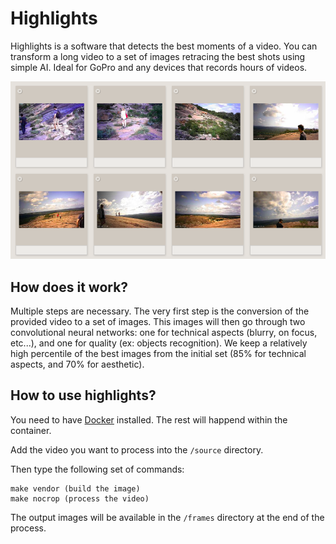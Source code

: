 # Highlights

Highlights is a software that detects the best moments of a video. You can transform a long video to a set of images retracing the best shots using simple AI. Ideal for GoPro and any devices that records hours of videos.

<img src="./img/gallery.png" width="700px" />

## How does it work?

Multiple steps are necessary. The very first step is the conversion of the provided video to a set of images. This images will then go through two convolutional neural networks: one for technical aspects (blurry, on focus, etc...), and one for quality (ex: objects recognition). We keep a relatively high percentile of the best images from the initial set (85% for technical aspects, and 70% for aesthetic).

## How to use highlights?

You need to have <a href="https://www.docker.com/">Docker</a> installed. The rest will happend within the container.

Add the video you want to process into the `/source` directory.

Then type the following set of commands:

```
make vendor (build the image)
make nocrop (process the video)
```

The output images will be available in the `/frames` directory at the end of the process.
